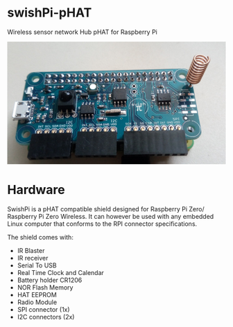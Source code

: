 # swishPi-pHAT
Wireless sensor network Hub pHAT for Raspberry Pi 



![**SwishPi pHAT plugin shield**](/swish.jpg?raw=true "SwishPi pHAT")



# Hardware 

SwishPi is a pHAT compatible shield designed for Raspberry Pi Zero/ Raspberry Pi Zero Wireless. It can however be used with any embedded Linux computer that conforms to the RPI connector specifications.

The shield comes with:

*  IR Blaster
*  IR receiver
*  Serial To USB
*  Real Time Clock and Calendar
*  Battery holder CR1206
*  NOR Flash Memory
*  HAT EEPROM
*  Radio Module
*  SPI connector  (1x)
*  I2C connectors (2x)


